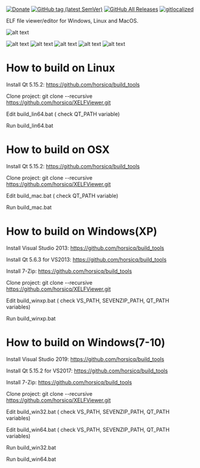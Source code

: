 [![Donate](https://img.shields.io/badge/Donate-PayPal-green.svg)](https://www.paypal.com/cgi-bin/webscr?cmd=_s-xclick&hosted_button_id=NF3FBD3KHMXDN)
[![GitHub tag (latest SemVer)](https://img.shields.io/github/tag/horsicq/XELFViewer.svg)](https://github.com/horsicq/XELFViewer/releases)
[![GitHub All Releases](https://img.shields.io/github/downloads/horsicq/XELFViewer/total.svg)](https://github.com/horsicq/XELFViewer/releases)
[![gitlocalized ](https://gitlocalize.com/repo/4736/whole_project/badge.svg)](https://gitlocalize.com/repo/4736/whole_project?utm_source=badge)

ELF file viewer/editor for Windows, Linux and MacOS.

![alt text](https://github.com/horsicq/XELFViewer/blob/master/mascots/xelfviewer.png "Mascot")

![alt text](https://github.com/horsicq/XELFViewer/blob/master/docs/1.png "1")
![alt text](https://github.com/horsicq/XELFViewer/blob/master/docs/2.png "2")
![alt text](https://github.com/horsicq/XELFViewer/blob/master/docs/3.png "3")
![alt text](https://github.com/horsicq/XELFViewer/blob/master/docs/4.png "4")
![alt text](https://github.com/horsicq/XELFViewer/blob/master/docs/5.png "5")

How to build on Linux
=======

Install Qt 5.15.2: https://github.com/horsicq/build_tools

Clone project: git clone --recursive https://github.com/horsicq/XELFViewer.git

Edit build_lin64.bat ( check QT_PATH variable)

Run build_lin64.bat

How to build on OSX
=======

Install Qt 5.15.2: https://github.com/horsicq/build_tools

Clone project: git clone --recursive https://github.com/horsicq/XELFViewer.git

Edit build_mac.bat ( check QT_PATH variable)

Run build_mac.bat

How to build on Windows(XP)
=======

Install Visual Studio 2013: https://github.com/horsicq/build_tools

Install Qt 5.6.3 for VS2013: https://github.com/horsicq/build_tools

Install 7-Zip: https://github.com/horsicq/build_tools

Clone project: git clone --recursive https://github.com/horsicq/XELFViewer.git

Edit build_winxp.bat ( check VS_PATH,  SEVENZIP_PATH, QT_PATH variables)

Run build_winxp.bat

How to build on Windows(7-10)
=======

Install Visual Studio 2019: https://github.com/horsicq/build_tools

Install Qt 5.15.2 for VS2017: https://github.com/horsicq/build_tools

Install 7-Zip: https://github.com/horsicq/build_tools

Clone project: git clone --recursive https://github.com/horsicq/XELFViewer.git

Edit build_win32.bat ( check VS_PATH,  SEVENZIP_PATH, QT_PATH variables)

Edit build_win64.bat ( check VS_PATH,  SEVENZIP_PATH, QT_PATH variables)

Run build_win32.bat

Run build_win64.bat